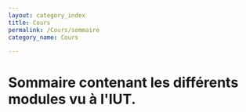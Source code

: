```yaml
--- 
layout: category_index 
title: Cours 
permalink: /Cours/sommaire
category_name: Cours 

--- 
```

# Sommaire contenant les différents modules vu à l'IUT.